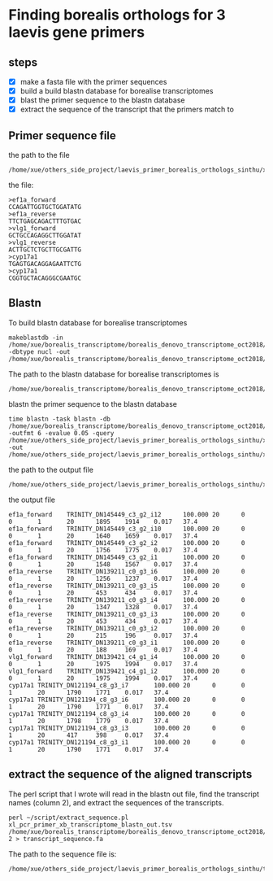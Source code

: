# Finding borealis orthologs for 3 laevis gene primers
## steps
- [x] make a fasta file with the primer sequences
- [x] build a build blastn database for borealise transcriptomes
- [x] blast the primer sequence to the blastn database
- [x] extract the sequence of the transcript that the primers match to

## Primer sequence file
the path to the file
```
/home/xue/others_side_project/laevis_primer_borealis_orthologs_sinthu/xl_pcr_primer.fa
```
the file:
```
>ef1a_forward
CCAGATTGGTGCTGGATATG
>ef1a_reverse
TTCTGAGCAGACTTTGTGAC
>vlg1_forward
GCTGCCAGAGGCTTGGATAT
>vlg1_reverse
ACTTGCTCTGCTTGCGATTG
>cyp17a1
TGAGTGACAGGAGAATTCTG
>cyp17a1
CGGTGCTACAGGGCGAATGC
```

## Blastn
To build blastn database for borealise transcriptomes
```
makeblastdb -in /home/xue/borealis_transcriptome/borealis_denovo_transcriptome_oct2018/borealis_denovo_oct2018_trinityout.Trinity.fasta -dbtype nucl -out /home/xue/borealis_transcriptome/borealis_denovo_transcriptome_oct2018/db_blastn_borealis_denovo_transcriptome_oct2018
```
The path to the blastn database for borealise transcriptomes is 
```
/home/xue/borealis_transcriptome/borealis_denovo_transcriptome_oct2018/db_blastn_borealis_denovo_transcriptome_oct2018
```
blastn the primer sequence to the blastn database
```
time blastn -task blastn -db /home/xue/borealis_transcriptome/borealis_denovo_transcriptome_oct2018/db_blastn_borealis_denovo_transcriptome_oct2018/db_blastn_borealis_denovo_transcriptome_oct2018 -outfmt 6 -evalue 0.05 -query /home/xue/others_side_project/laevis_primer_borealis_orthologs_sinthu/xl_pcr_primer.fa -out /home/xue/others_side_project/laevis_primer_borealis_orthologs_sinthu/xl_pcr_primer_xb_transcriptome_blastn_out.tsv
```
the path to the output file
```
/home/xue/others_side_project/laevis_primer_borealis_orthologs_sinthu/xl_pcr_primer_xb_transcriptome_blastn_out.tsv
```
the output file
```
ef1a_forward    TRINITY_DN145449_c3_g2_i12      100.000 20      0       0       1       20      1895    1914    0.017   37.4
ef1a_forward    TRINITY_DN145449_c3_g2_i10      100.000 20      0       0       1       20      1640    1659    0.017   37.4
ef1a_forward    TRINITY_DN145449_c3_g2_i2       100.000 20      0       0       1       20      1756    1775    0.017   37.4
ef1a_forward    TRINITY_DN145449_c3_g2_i1       100.000 20      0       0       1       20      1548    1567    0.017   37.4
ef1a_reverse    TRINITY_DN139211_c0_g3_i6       100.000 20      0       0       1       20      1256    1237    0.017   37.4
ef1a_reverse    TRINITY_DN139211_c0_g3_i5       100.000 20      0       0       1       20      453     434     0.017   37.4
ef1a_reverse    TRINITY_DN139211_c0_g3_i4       100.000 20      0       0       1       20      1347    1328    0.017   37.4
ef1a_reverse    TRINITY_DN139211_c0_g3_i3       100.000 20      0       0       1       20      453     434     0.017   37.4
ef1a_reverse    TRINITY_DN139211_c0_g3_i2       100.000 20      0       0       1       20      215     196     0.017   37.4
ef1a_reverse    TRINITY_DN139211_c0_g3_i1       100.000 20      0       0       1       20      188     169     0.017   37.4
vlg1_forward    TRINITY_DN139421_c4_g1_i4       100.000 20      0       0       1       20      1975    1994    0.017   37.4
vlg1_forward    TRINITY_DN139421_c4_g1_i2       100.000 20      0       0       1       20      1975    1994    0.017   37.4
cyp17a1 TRINITY_DN121194_c8_g3_i7       100.000 20      0       0       1       20      1790    1771    0.017   37.4
cyp17a1 TRINITY_DN121194_c8_g3_i6       100.000 20      0       0       1       20      1790    1771    0.017   37.4
cyp17a1 TRINITY_DN121194_c8_g3_i4       100.000 20      0       0       1       20      1798    1779    0.017   37.4
cyp17a1 TRINITY_DN121194_c8_g3_i3       100.000 20      0       0       1       20      417     398     0.017   37.4
cyp17a1 TRINITY_DN121194_c8_g3_i1       100.000 20      0       0       1       20      1790    1771    0.017   37.4
```

## extract the sequence of the aligned transcripts 
The perl script that I wrote will read in the blastn out file, find the transcript names (column 2), and extract the sequences of the transcripts.
```
perl ~/script/extract_sequence.pl xl_pcr_primer_xb_transcriptome_blastn_out.tsv /home/xue/borealis_transcriptome/borealis_denovo_transcriptome_oct2018/borealis_denovo_oct2018_trinityout.Trinity.fasta 2 > transcript_sequence.fa
```
The path to the sequence file is:
```
/home/xue/others_side_project/laevis_primer_borealis_orthologs_sinthu/transcript_sequence.fa
```



